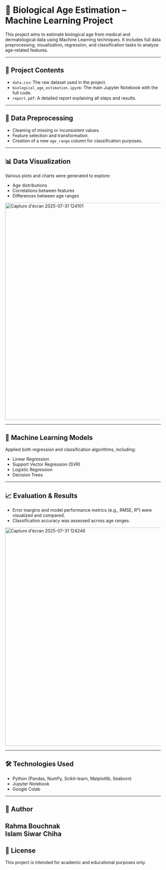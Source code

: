 # 🧬 Biological Age Estimation – Machine Learning Project

This project aims to estimate biological age from medical and dermatological data using Machine Learning techniques. It includes full data preprocessing, visualization, regression, and classification tasks to analyze age-related features.

---

## 📂 Project Contents

- `data.csv`: The raw dataset used in the project.  
- `biological_age_estimation.ipynb`: The main Jupyter Notebook with the full code.  
- `report.pdf`: A detailed report explaining all steps and results.  

---

## 🧹 Data Preprocessing

- Cleaning of missing or inconsistent values.  
- Feature selection and transformation.  
- Creation of a new `age_range` column for classification purposes.

---

## 📊 Data Visualization

Various plots and charts were generated to explore:  
- Age distributions  
- Correlations between features  
- Differences between age ranges  
<img width="866" height="702" alt="Capture d'écran 2025-07-31 124101" src="https://github.com/user-attachments/assets/df0df3a8-b0bf-4ef3-bf72-d5ab851638d8" />

---

## 🤖 Machine Learning Models

Applied both regression and classification algorithms, including:  
- Linear Regression  
- Support Vector Regression (SVR)  
- Logistic Regression  
- Decision Trees  

---

## 📈 Evaluation & Results

- Error margins and model performance metrics (e.g., RMSE, R²) were visualized and compared.  
- Classification accuracy was assessed across age ranges.  
<img width="644" height="706" alt="Capture d'écran 2025-07-31 124246" src="https://github.com/user-attachments/assets/1a6db343-b636-4421-a9bf-ca07889ae1de" />

---

## 🛠 Technologies Used

- Python (Pandas, NumPy, Scikit-learn, Matplotlib, Seaborn)  
- Jupyter Notebook  
- Google Colab  

---

## 👤 Author

Rahma Bouchnak  
Islam Siwar Chiha 
---

## 📄 License

This project is intended for academic and educational purposes only.
